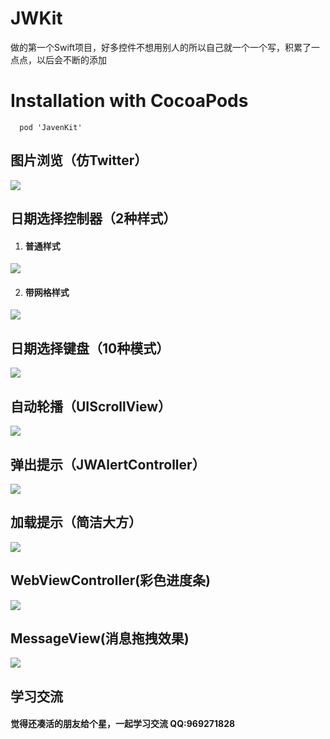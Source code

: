 # JWKit 
做的第一个Swift项目，好多控件不想用别人的所以自己就一个一个写，积累了一点点，以后会不断的添加

# Installation with CocoaPods
```
  pod 'JavenKit'
```
## 图片浏览（仿Twitter）
 ![](https://github.com/GitHubOfJW/JWKit/blob/master/showGif/JWPhotoBrowserViewController.gif)
## 日期选择控制器（2种样式）
1. #### 普通样式
 ![](https://github.com/GitHubOfJW/JWKit/blob/master/showGif/JWCalendarViewController1.gif)
 
2. #### 带网格样式
 ![](https://github.com/GitHubOfJW/JWKit/blob/master/showGif/JWCalendarViewController2.gif)
## 日期选择键盘（10种模式）
 ![](https://github.com/GitHubOfJW/JWKit/blob/master/showGif/JWPickerView.gif)
## 自动轮播（UIScrollView）
 ![](https://github.com/GitHubOfJW/JWKit/blob/master/showGif/JWAutoScrollView.gif)

## 弹出提示（JWAlertController）
 ![](https://github.com/GitHubOfJW/JWKit/blob/master/showGif/JWAlertController.gif)
## 加载提示（简洁大方）
 ![](https://github.com/GitHubOfJW/JWKit/blob/master/showGif/JWProgressHUD.gif)
## WebViewController(彩色进度条)
 ![](https://github.com/GitHubOfJW/JWKit/blob/master/showGif/JWWebView.gif)
## MessageView(消息拖拽效果)
![](https://github.com/GitHubOfJW/JWKit/blob/master/showGif/JWMessageView.gif)
## 学习交流
#### 觉得还凑活的朋友给个星，一起学习交流  QQ:969271828 


